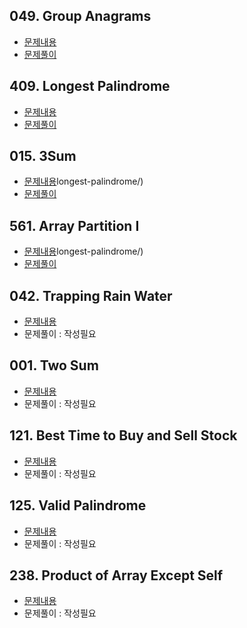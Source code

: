 ## 049. Group Anagrams

- [문제내용](https://leetcode.com/problems/group-anagrams/)
- [문제풀이](https://choewy.tistory.com/128)

## 409. Longest Palindrome

- [문제내용](https://leetcode.com/problems/longest-palindrome/)
- [문제풀이](https://choewy.tistory.com/129)

## 015. 3Sum

- [문제내용](https://leetcode.com/problems/3sum/)longest-palindrome/)
- [문제풀이](https://choewy.tistory.com/130)

## 561. Array Partition I

- [문제내용](https://leetcode.com/problems/array-partition-i/)longest-palindrome/)
- [문제풀이](https://choewy.tistory.com/131)

## 042. Trapping Rain Water

- [문제내용](https://leetcode.com/problems/trapping-rain-water/)
- 문제풀이 : 작성필요

## 001. Two Sum

- [문제내용](https://leetcode.com/problems/two-sum/)
- 문제풀이 : 작성필요

## 121. Best Time to Buy and Sell Stock

- [문제내용](https://leetcode.com/problems/best-time-to-buy-and-sell-stock/)
- 문제풀이 : 작성필요

## 125. Valid Palindrome

- [문제내용](https://leetcode.com/problems/valid-palindrome/)
- 문제풀이 : 작성필요

## 238. Product of Array Except Self

- [문제내용](https://leetcode.com/problems/product-of-array-except-self/)
- 문제풀이 : 작성필요

